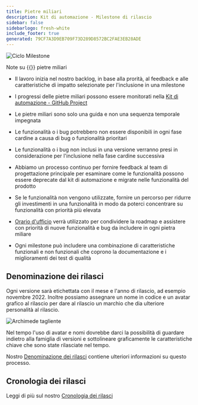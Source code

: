 ```yaml
---
title: Pietre miliari
description: Kit di automazione - Milestone di rilascio
sidebar: false
sidebarlogo: fresh-white
include_footer: true
generated: 79CF7A3D9EB709F73D289D8572BC2FAE3EB28ADE
---
```


![Ciclo Milestone](/images/milestone-loop.png)

Note su {{<product-name>}} pietre miliari

- Il lavoro inizia nel nostro backlog, in base alla prorità, al feedback e alle caratteristiche di impatto selezionate per l'inclusione in una milestone

- I progressi delle pietre miliari possono essere monitorati nella [Kit di automazione - GitHub Project](https://github.com/orgs/microsoft/projects/486)

- Le pietre miliari sono solo una guida e non una sequenza temporale impegnata

- Le funzionalità o i bug potrebbero non essere disponibili in ogni fase cardine a causa di bug o funzionalità prioritari

- Le funzionalità o i bug non inclusi in una versione verranno presi in considerazione per l'inclusione nella fase cardine successiva

- Abbiamo un processo continuo per fornire feedback al team di progettazione principale per esaminare come le funzionalità possono essere deprecate dal kit di automazione e migrate nelle funzionalità del prodotto

- Se le funzionalità non vengono utilizzate, fornire un percorso per ridurre gli investimenti in una funzionalità in modo da poterci concentrare su funzionalità con priorità più elevata

- [Orario d'ufficio](/it/office-hours) verrà utilizzato per condividere la roadmap e assistere con priorità di nuove funzionalità e bug da includere in ogni pietra miliare

- Ogni milestone può includere una combinazione di caratteristiche funzionali e non funzionali che coprono la documentazione e i miglioramenti dei test di qualità

## Denominazione dei rilasci

Ogni versione sarà etichettata con il mese e l'anno di rilascio, ad esempio novembre 2022. Inoltre possiamo assegnare un nome in codice e un avatar grafico al rilascio per dare al rilascio un marchio che dia ulteriore personalità al rilascio.

![Archimede tagliente](/images/sharp-archimedes.png)

Nel tempo l'uso di avatar e nomi dovrebbe darci la possibilità di guardare indietro alla famiglia di versioni e sottolineare graficamente le caratteristiche chiave che sono state rilasciate nel tempo.

Nostro [Denominazione dei rilasci](/it/releases/naming) contiene ulteriori informazioni su questo processo.

## Cronologia dei rilasci

Leggi di più sul nostro [Cronologia dei rilasci](/it/releases/)
